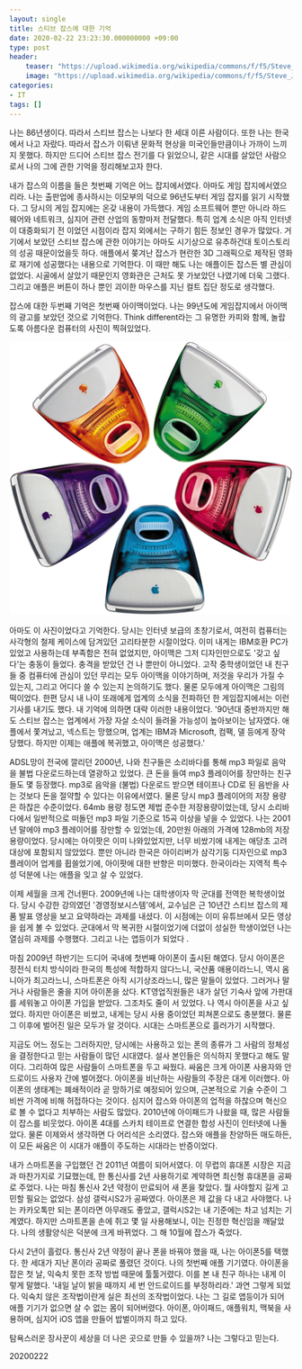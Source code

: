 ```yaml
---
layout: single
title: 스티브 잡스에 대한 기억
date: 2020-02-22 23:23:30.000000000 +09:00
type: post
header:
    teaser: "https://upload.wikimedia.org/wikipedia/commons/f/f5/Steve_Jobs_Headshot_2010-CROP2.jpg"
    image: "https://upload.wikimedia.org/wikipedia/commons/f/f5/Steve_Jobs_Headshot_2010-CROP2.jpg"
categories:
- IT
tags: []
---
```


나는 86년생이다. 따라서 스티브 잡스는 나보다 한 세대 이른 사람이다. 또한 나는 한국에서 나고 자랐다. 따라서 잡스가 이뤄낸 문화적 현상을 미국인들만큼이나 가까이 느끼지 못했다. 하지만 드디어 스티브 잡스 전기를 다 읽었으니, 같은 시대를 살았던 사람으로서 나의 그에 관한 기억을 정리해보고자 한다.

내가 잡스의 이름을 들은 첫번째 기억은 어느 잡지에서였다. 아마도 게임 잡지에서였으리라. 나는 출판업에 종사하시는 이모부의 덕으로 96년도부터 게임 잡지를 읽기 시작했다. 그 당시의 게임 잡지에는 온갖 내용이 가득했다. 게임 소프트웨어 뿐만 아니라 하드웨어와 네트워크, 심지어 관련 산업의 동향마저 전달했다. 특히 업계 소식은 아직 인터넷이 대중화되기 전 이었던 시점이라 잡지 외에서는 구하기 힘든 정보인 경우가 많았다. 거기에서 보았던 스티브 잡스에 관한 이야기는 아마도 시기상으로 유추하건대 토이스토리의 성공 때문이었을듯 하다. 애플에서 쫒겨난 잡스가 현란한 3D 그래픽으로 제작된 영화로 재기에 성공했다는 내용으로 기억한다. 이 때만 해도 나는 애플이든 잡스든 별 관심이 없었다. 시골에서 살았기 때문인지 영화관은 근처도 못 가보았던 나였기에 더욱 그랬다. 그리고 애플은 버튼이 하나 뿐인 괴이한 마우스를 지닌 컬트 집단 정도로 생각했다.

잡스에 대한 두번째 기억은 첫번째 아이맥이었다. 나는 99년도에 게임잡지에서 아이맥의 광고를 보았던 것으로 기억한다. Think different라는 그 유명한 카피와 함께, 놀랍도록 아름다운 컴퓨터의 사진이 찍혀있었다.

![iMac](/assets/images/imac.jpg)

아마도 이 사진이었다고 기억한다. 당시는 인터넷 보급의 초창기로서, 여전히 컴퓨터는 사각형의 철제 케이스에 담겨있던 고리타분한 시절이었다. 이미 내게는 IBM호환 PC가 있었고 사용하는데 부족함은 전혀 없었지만, 아이맥은 그저 디자인만으로도 '갖고 싶다'는 충동이 들었다. 충격을 받았던 건 나 뿐만이 아니었다. 고작 중학생이었던 내 친구들 중 컴퓨터에 관심이 있던 무리는 모두 아이맥을 이야기하며, 저것을 우리가 가질 수 있는지, 그리고 어디다 쓸 수 있는지 논의하기도 했다. 물론 모두에게 아이맥은 그림의 떡이었다. 한편 당시 내 나이 또래에게 업계의 소식을 전파하던 한 게임잡지에서는 이런 기사를 내기도 했다. 내 기억에 의하면 대략 이러한 내용이었다. '90년대 중반까지만 해도 스티브 잡스는 업계에서 가장 자살 소식이 들려올 가능성이 높아보이는 남자였다. 애플에서 쫓겨났고, 넥스트는 망했으며, 업계는 IBM과 Microsoft, 컴팩, 델 등에게 장악당했다. 하지만 이제는 애플에 복귀했고, 아이맥은 성공했다.'

ADSL망이 전국에 깔리던 2000년, 나와 친구들은 소리바다를 통해 mp3 파일로 음악을 불법 다운로드하는데 열광하고 있었다. 큰 돈을 들여 mp3 플레이어를 장만하는 친구들도 몇 등장했다. mp3로 음악을 (불법) 다운로드 받으면 테이프나 CD로 된 음반을 사는 것보다 돈을 절약할 수 있다는 이유에서였다. 물론 당시 mp3 플레이어의 저장 용량은 하찮은 수준이었다. 64mb 용량 정도면 제법 준수한 저장용량이었는데, 당시 소리바다에서 일반적으로 떠돌던 mp3 파일 기준으로 15곡 이상을 넣을 수 있었다. 나는 2001년 말에야 mp3 플레이어를 장만할 수 있었는데, 20만원 아래의 가격에 128mb의 저장용량이었다. 당시에는 아이팟은 이미 나와있었지만, 너무 비쌌기에 내게는 애당초 고려 대상에 포함되지 않았었다. 뿐만 아니라 한국은 아이리버가 삼각기둥 디자인으로 mp3 플레이어 업계를 휩쓸었기에, 아이팟에 대한 반향은 미미했다. 한국이라는 지역적 특수성 덕분에 나는 애플을 잊고 살 수 있었다.

이제 세월을 크게 건너뛴다. 2009년에 나는 대학생이자 막 군대를 전역한 복학생이었다. 당시 수강한 강의였던 '경영정보시스템'에서, 교수님은 근 10년간 스티브 잡스의 제품 발표 영상을 보고 요약하라는 과제를 내셨다. 이 시점에는 이미 유튜브에서 모든 영상을 쉽게 볼 수 있었다. 군대에서 막 복귀한 시절이었기에 더없이 성실한 학생이었던 나는 열심히 과제를 수행했다. 그리고 나는 앱등이가 되었다 . 

마침 2009년 하반기는 드디어 국내에 첫번째 아이폰이 출시된 해였다. 당시 아이폰은 정전식 터치 방식이라 한국의 특성에 적합하지 않다느니, 국산품 애용이라느니, 역시 옴니아가 최고라느니, 스마트폰은 아직 시기상조라느니, 많은 말들이 있었다. 그러거나 말거나 사람들은 줄을 지어 아이폰을 샀다. KT영업직원들은 내가 살던 기숙사 앞에 가판대를 세워놓고 아이폰 가입을 받았다. 그조차도 줄이 서 있었다. 나 역시 아이폰을 사고 싶었다. 하지만 아이폰은 비쌌고, 내게는 당시 사용 중이었던 피쳐폰으로도 충분했다. 물론 그 이후에 벌어진 일은 모두가 알 것이다. 시대는 스마트폰으로 흘러가기 시작했다.

지금도 어느 정도는 그러하지만, 당시에는 사용하고 있는 폰의 종류가 그 사람의 정체성을 결정한다고 믿는 사람들이 많던 시대였다. 설사 본인들은 의식하지 못했다고 해도 말이다. 그리하여 많은 사람들이 스마트폰을 두고 싸웠다. 싸움은 크게 아이폰 사용자와 안드로이드 사용자 간에 벌어졌다. 아이폰을 비난하는 사람들의 주장은 대게 이러했다. 아이폰의 생태계는 폐쇄적이라 곧 망하기로 예정되어 있으며, 근본적으로 기술 수준이 그 비싼 가격에 비해 허접하다는 것이다. 심지어 잡스와 아이폰의 업적을 하찮으며 혁신으로 볼 수 없다고 치부하는 사람도 많았다. 2010년에 아이패드가 나왔을 때, 많은 사람들이 잡스를 비웃었다. 아이폰 4대를 스카치 테이프로 연결한 합성 사진이 인터넷에 나돌았다. 물론 이제와서 생각하면 다 어리석은 소리였다. 잡스와 애플을 찬양하든 매도하든, 이 모든 싸움은 이 시대가 애플이 주도하는 시대라는 반증이었다.

내가 스마트폰을 구입했던 건 2011년 여름이 되어서였다. 이 무렵의 휴대폰 시장은 지금과 마찬가지로 기묘했는데, 한 통신사를 2년 사용하기로 계약하면 최신형 휴대폰을 공짜로 주었다. 나는 마침 통신사 2년 약정이 만료되어 새 폰을 찾았다. 뭘 사야할지 길게 고민할 필요는 없었다. 삼성 갤럭시S2가 공짜였다. 아이폰은 제 값을 다 내고 사야했다. 나는 카카오톡만 되는 폰이라면 아무래도 좋았고, 갤럭시S2는 내 기준에는 차고 넘치는 기계였다. 하지만 스마트폰을 손에 쥐고 몇 일 사용해보니, 이는 진정한 혁신임을 깨달았다. 나의 생활양식은 덕분에 크게 바뀌었다. 그 해 10월에 잡스가 죽었다.

다시 2년이 흘렀다. 통신사 2년 약정이 끝나 폰을 바꿔야 했을 때, 나는 아이폰5를 택했다. 한 세대가 지난 폰이라 공짜로 풀렸던 것이다. 나의 첫번째 애플 기기였다. 아이폰을 잡은 첫 날, 익숙치 못한 조작 방법 때문에 툴툴거렸다. 이를 본 내 친구 하나는 내게 이렇게 말했다. '내일 날이 밝을 때까지 세 번 안드로이드를 부정하리라.' 과연 그렇게 되었다. 익숙치 않은 조작법이란게 실은 최선의 조작법이었다. 나는 그 길로 앱등이가 되어 애플 기기가 없으면 살 수 없는 몸이 되어버렸다. 아이폰, 아이패드, 애플워치, 맥북을 사용하며, 심지어 iOS 앱을 만들어 밥벌이까지 하고 있다.

탐욕스러운 장사꾼이 세상을 더 나은 곳으로 만들 수 있을까? 나는 그렇다고 믿는다.

20200222
